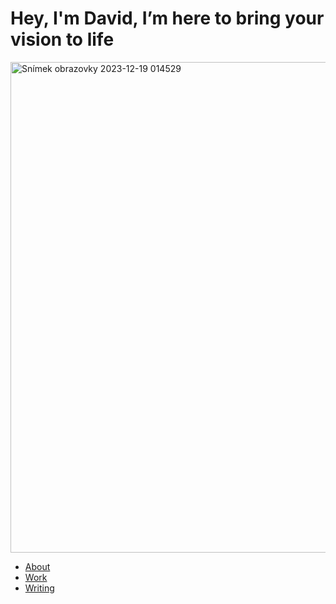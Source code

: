 # Hey, I'm David, I’m here to bring your vision to life

<img width="785" alt="Snímek obrazovky 2023-12-19 014529" src="https://github.com/davidjansta2/english-for-designers/assets/153563532/de7e2f17-c8ca-4a1c-910c-ccdec8855a29">

- [About](about/index.md)
- [Work](work/index.md)
- [Writing](writing/index.md)
